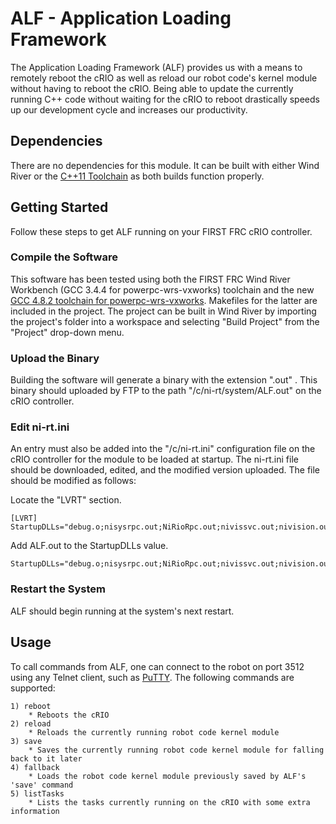 # ALF - Application Loading Framework

The Application Loading Framework (ALF) provides us with a means to remotely reboot the cRIO as well as reload our robot code's kernel module without having to reboot the cRIO. Being able to update the currently running C++ code without waiting for the cRIO to reboot drastically speeds up our development cycle and increases our productivity.


## Dependencies

There are no dependencies for this module. It can be built with either Wind River or the [C++11 Toolchain](http://firstforge.wpi.edu/sf/projects/c--11_toochain) as both builds function properly.


Getting Started
---------------
Follow these steps to get ALF running on your FIRST FRC cRIO controller.

### Compile the Software

This software has been tested using both the FIRST FRC Wind River Workbench (GCC 3.4.4 for powerpc-wrs-vxworks) toolchain and the new [GCC 4.8.2 toolchain for powerpc-wrs-vxworks](http://firstforge.wpi.edu/sf/projects/c--11_toochain). Makefiles for the latter are included in the project. The project can be built in Wind River by importing the project's folder into a workspace and selecting "Build Project" from the "Project" drop-down menu.

### Upload the Binary

Building the software will generate a binary with the extension ".out" . This binary should uploaded by FTP to the path "/c/ni-rt/system/ALF.out" on the cRIO controller.

### Edit ni-rt.ini

An entry must also be added into the "/c/ni-rt.ini" configuration file on the cRIO controller for the module to be loaded at startup. The ni-rt.ini file should be downloaded, edited, and the modified version uploaded. The file should be modified as follows:

Locate the "LVRT" section.
```
[LVRT]
StartupDLLs="debug.o;nisysrpc.out;NiRioRpc.out;nivissvc.out;nivision.out;visa32.out;niserial.out;NiFpgaLv.out;FRC_FPGA.out;FRC_NetworkCommunication.out;FRC_UserProgram.out;"
```

Add ALF.out to the StartupDLLs value.
```
StartupDLLs="debug.o;nisysrpc.out;NiRioRpc.out;nivissvc.out;nivision.out;visa32.out;niserial.out;NiFpgaLv.out;FRC_FPGA.out;FRC_NetworkCommunication.out;ALF.out;FRC_UserProgram.out;"
```


### Restart the System

ALF should begin running at the system's next restart.


## Usage

To call commands from ALF, one can connect to the robot on port 3512 using any Telnet client, such as [PuTTY](http://www.chiark.greenend.org.uk/~sgtatham/putty/download.html). The following commands are supported:

    1) reboot
        * Reboots the cRIO
    2) reload
        * Reloads the currently running robot code kernel module
    3) save
        * Saves the currently running robot code kernel module for falling back to it later
    4) fallback
        * Loads the robot code kernel module previously saved by ALF's 'save' command
    5) listTasks
        * Lists the tasks currently running on the cRIO with some extra information

